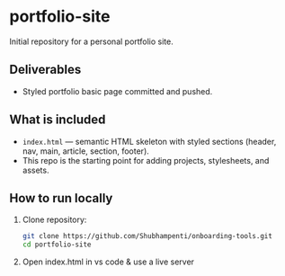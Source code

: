 # portfolio-site

Initial repository for a personal portfolio site.

## Deliverables
- Styled portfolio basic page committed and pushed.

## What is included
- `index.html` — semantic HTML skeleton with styled sections (header, nav, main, article, section, footer).
- This repo is the starting point for adding projects, stylesheets, and assets.

## How to run locally
1. Clone repository:
   ```bash
   git clone https://github.com/Shubhampenti/onboarding-tools.git
   cd portfolio-site

2. Open index.html in vs code & use a live server